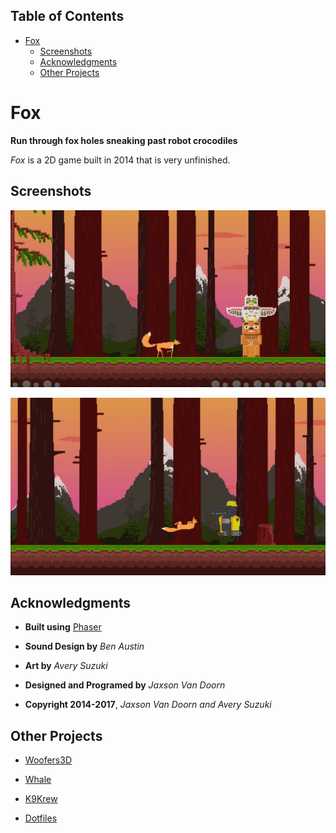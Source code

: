 <div id="table-of-contents">
<h2>Table of Contents</h2>
<div id="text-table-of-contents">
<ul>
<li><a href="#sec-1">Fox</a>
<ul>
<li><a href="#sec-1-1">Screenshots</a></li>
<li><a href="#sec-1-2">Acknowledgments</a></li>
<li><a href="#sec-1-3">Other Projects</a></li>
</ul>
</li>
</ul>
</div>
</div>


# Fox<a id="sec-1" name="sec-1"></a>

**Run through fox holes sneaking past robot crocodiles**

*Fox* is a 2D game built in 2014 that is very unfinished.

## Screenshots<a id="sec-1-1" name="sec-1-1"></a>

![img](./screenshots/1.png "Screenshot 1")

![img](./screenshots/2.png "Screenshot 2")

## Acknowledgments<a id="sec-1-2" name="sec-1-2"></a>

-   **Built using** [Phaser](https://phaser.io/)

-   **Sound Design by** *Ben Austin*

-   **Art by** *Avery Suzuki*

-   **Designed and Programed by** *Jaxson Van Doorn*

-   **Copyright 2014-2017**, *Jaxson Van Doorn and Avery Suzuki*

## Other Projects<a id="sec-1-3" name="sec-1-3"></a>

-   [Woofers3D](https://github.com/woofers/java-projects/tree/master/Woofers3D)

-   [Whale](https://github.com/woofers/whale)

-   [K9Krew](https://github.com/woofers/k9-krew)

-   [Dotfiles](https://github.com/woofers/dotfiles)

